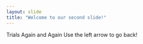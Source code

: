 ```yaml
---
layout: slide
title: "Welcome to our second slide!"
---
```

Trials Again and Again
Use the left arrow to go back!
